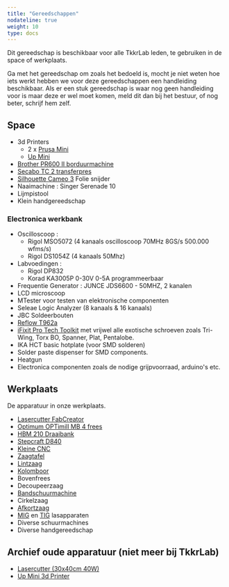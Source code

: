 ```yaml
---
title: "Gereedschappen"
nodateline: true
weight: 10
type: docs
---
```


Dit gereedschap is beschikbaar voor alle TkkrLab leden, te gebruiken in de space of werkplaats.

Ga met het gereedschap om zoals het bedoeld is, mocht je niet weten hoe iets werkt hebben we voor deze gereedschappen een handleiding beschikbaar. Als er een stuk gereedschap is waar nog geen handleiding voor is maar deze er wel moet komen, meld dit dan bij het bestuur, of nog beter, schrijf hem zelf.

## Space
 * 3d Printers
   * 2 x [Prusa Mini](prusa-mini)
   * [Up Mini](up-mini)
 * [Brother PR600 II borduurmachine](brother_pr600_ii)
 * [Secabo TC 2 transferpres](secabo_tc2)
 * [Silhouette Cameo 3](silhouette) Folie snijder
 * Naaimachine : Singer Serenade 10
 * Lijmpistool 
 * Klein handgereedschap 

### Electronica werkbank
 * Oscilloscoop :
   * Rigol MSO5072 (4 kanaals oscilloscoop 70MHz 8GS/s 500.000 wfms/s) 
   * Rigol DS1054Z (4 kanaals 50Mhz)
 * Labvoedingen : 
   * Rigol DP832
   * Korad KA3005P 0-30V 0-5A programmeerbaar
 * Frequentie Generator : JUNCE JDS6600 - 50MHZ, 2 kanalen
 * LCD microscoop 
 * MTester voor testen van elektronische componenten
 * Seleae Logic Analyzer (8 kanaals & 16 kanaals)
 * JBC Soldeerbouten
 * [Reflow T962a](reflow_oven)
 * [iFixit Pro Tech Toolkit](https://www.ifixit.com/products/mako-driver-kit-64-precision-bits) met vrijwel alle exotische schroeven zoals Tri-Wing, Torx BO, Spanner, Plat, Pentalobe.
 * IKA HCT basic hotplate (voor SMD solderen)
 * Solder paste dispenser for SMD components.
 * Heatgun
 * Electronica componenten zoals de nodige grijpvoorraad, arduino's etc. 

## Werkplaats
De apparatuur in onze werkplaats.
 * [Lasercutter FabCreator](fabcore_lasercutter)
 * [Optimum OPTimill MB 4 frees ](optimum-optimill-mb-4-frees)
 * [HBM 210 Draaibank](hbm-210-draaibank)
 * [Stepcraft D840](stepcraft_d840)
 * [Kleine CNC](cnc_zen/)
 * [Zaagtafel](zaagtafel)
 * [Lintzaag](lintzaag)
 * [Kolomboor](kolomboormachine)
 * Bovenfrees
 * Decoupeerzaag
 * [Bandschuurmachine](bandschuurmachine)
 * Cirkelzaag
 * [Afkortzaag](afkortzaag)
 * [MIG](jasic_mig200) en [TIG](jasic_tig200) lasapparaten
 * Diverse schuurmachines
 * Diverse handgereedschap


## Archief oude apparatuur (niet meer bij TkkrLab)
 * [Lasercutter (30x40cm 40W)](lasercutter-cw3040)
 * [Up Mini 3d Printer](up-mini)